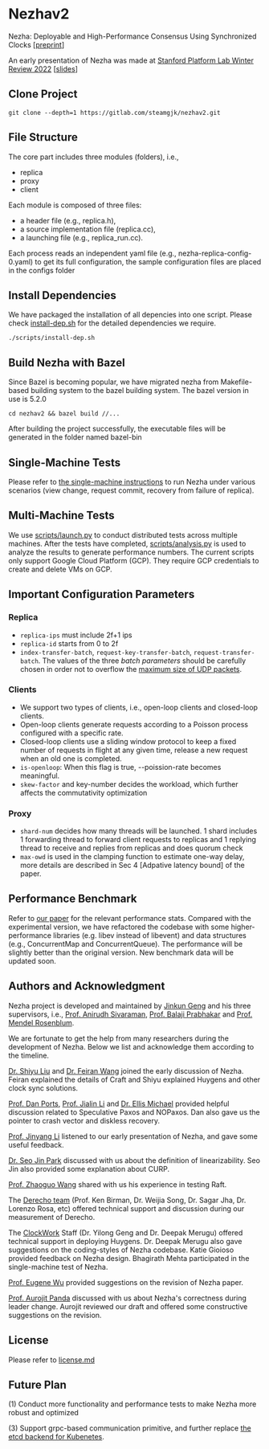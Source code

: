 # Nezhav2

Nezha: Deployable and High-Performance Consensus Using Synchronized Clocks [[preprint](https://arxiv.org/pdf/2206.03285.pdf)]


An early presentation of Nezha was made at [Stanford Platform Lab Winter Review 2022](https://platformlab.stanford.edu/winter-review/platform-lab-winter-review-2022/) [[slides](https://platformlab.stanford.edu/wp-content/uploads/2022/03/Jinkun-Geng.pdf)]

## Clone Project

```
git clone --depth=1 https://gitlab.com/steamgjk/nezhav2.git
```


## File Structure
The core part includes three modules (folders), i.e., 
- replica
- proxy
- client 

Each module is composed of three files: 
- a header file (e.g., replica.h), 
- a source implementation file (replica.cc), 
- a launching file (e.g., replica_run.cc). 

Each process reads an independent yaml file (e.g., nezha-replica-config-0.yaml) to get its full configuration, the sample configuration files are placed in the configs folder



## Install Dependencies

We have packaged the installation of all depencies into one script. Please check [install-dep.sh](./scripts/install-dep.sh) for the detailed dependencies we require.

```
./scripts/install-dep.sh
```

## Build Nezha with Bazel

Since Bazel is becoming popular, we have migrated nezha from Makefile-based building system to the bazel building system. The bazel version in use is 5.2.0

```
cd nezhav2 && bazel build //...
```


After building the project successfully, the executable files will be generated in the folder named bazel-bin



## Single-Machine Tests

Please refer to [the single-machine instructions](docs/demo.md) to run Nezha under various scenarios (view change, request commit, recovery from failure of replica).

## Multi-Machine Tests

We use [scripts/launch.py](scripts/launch.py) to conduct distributed tests across multiple machines. After the tests have completed, [scripts/analysis.py](scripts/analysis.py) is used to analyze the results to generate performance numbers. The current scripts only support Google Cloud Platform (GCP). They require GCP credentials to create and delete VMs on GCP.


## Important Configuration Parameters
### Replica
- ```replica-ips``` must include 2f+1 ips
- ```replica-id``` starts from 0 to 2f
- ```index-transfer-batch```, ```request-key-transfer-batch```, ```request-transfer-batch```. The values of the three <em>batch parameters</em> should be carefully chosen in order not to overflow the [maximum size of UDP packets](https://stackoverflow.com/questions/1098897/what-is-the-largest-safe-udp-packet-size-on-the-internet). 

### Clients
- We support two types of clients, i.e., open-loop clients and closed-loop clients.
- Open-loop clients generate requests according to a Poisson process configured with a specific rate.
- Closed-loop clients use a sliding window protocol to keep a fixed number of requests in flight at any given time, release a new request when an old one is completed.
- ```is-openloop```:  When this flag is true, --poission-rate becomes meaningful.
- ```skew-factor``` and key-number decides the workload, which further affects the commutativity optimization

### Proxy
- ```shard-num``` decides how many threads will be launched. 1 shard includes 1 forwarding thread to forward client requests to replicas and 1 replying thread to receive and replies from replicas and does quorum check
- ```max-owd```  is used in the clamping function to estimate one-way delay, more details are described in Sec 4 [Adpative latency bound] of the paper.

## Performance Benchmark
Refer to [our paper](https://arxiv.org/pdf/2206.03285.pdf) for the relevant performance stats. Compared with the experimental version, we have refactored the codebase with some higher-performance libraries (e.g. libev instead of libevent) and data structures (e.g., ConcurrentMap and ConcurrentQueue). The performance will be slightly better than the original version. New benchmark data will be updated soon. 


## Authors and Acknowledgment
Nezha project is developed and maintained by [Jinkun Geng](https://steamgjk.github.io/) and his three supervisors, i.e., [Prof. Anirudh Sivaraman](https://cs.nyu.edu/~anirudh/), [Prof. Balaji Prabhakar](https://web.stanford.edu/~balaji/) and [Prof. Mendel Rosenblum](http://web.stanford.edu/~mendel/).

We are fortunate to get the help from many researchers during the development of Nezha. Below we list and acknowledge them according to the timeline.

[Dr. Shiyu Liu](https://web.stanford.edu/~shiyuliu/) and [Dr. Feiran Wang](https://www.linkedin.com/in/feiran-wang/) joined the early discussion of Nezha. Feiran explained the details of Craft and Shiyu explained Huygens and other clock sync solutions.

[Prof. Dan Ports](https://drkp.net/), [Prof. Jialin Li](https://www.comp.nus.edu.sg/~lijl/) and [Dr. Ellis Michael](https://ellismichael.com/) provided helpful discussion related to Speculative Paxos and NOPaxos. Dan also gave us the pointer to crash vector and diskless recovery. 

[Prof. Jinyang Li](http://www.news.cs.nyu.edu/~jinyang/) listened to our early presentation of Nezha, and gave some useful feedback.

[Dr. Seo Jin Park](https://seojinpark.net/) discussed with us about the definition of linearizability. Seo Jin also provided some explanation about CURP.

[Prof. Zhaoguo Wang](https://ipads.se.sjtu.edu.cn/pub/members/zhaoguo_wang) shared with us his experience in testing Raft.

The [Derecho team](https://derecho-project.github.io/) (Prof. Ken Birman, Dr. Weijia Song, Dr. Sagar Jha, Dr. Lorenzo Rosa, etc) offered technical support and discussion during our measurement of Derecho.

The [ClockWork](https://www.clockwork.io/) Staff (Dr. Yilong Geng and Dr. Deepak Merugu) offered technical support in deploying Huygens. Dr. Deepak Merugu also gave suggestions on the coding-styles of Nezha codebase. Katie Gioioso provided feedback on Nezha design. Bhagirath Mehta participated in the single-machine test of Nezha.

[Prof. Eugene Wu](http://www.cs.columbia.edu/~ewu/) provided suggestions on the revision of Nezha paper.

[Prof. Aurojit Panda](https://cs.nyu.edu/~apanda/) discussed with us about Nezha's correctness during leader change. Aurojit reviewed our draft and offered some constructive suggestions on the revision.




## License
Please refer to [license.md](license.md)

## Future Plan

(1) Conduct more functionality and performance tests to make Nezha more robust and optimized

(3) Support grpc-based communication primitive, and further replace [the etcd backend for Kubenetes](https://learnk8s.io/etcd-kubernetes).

